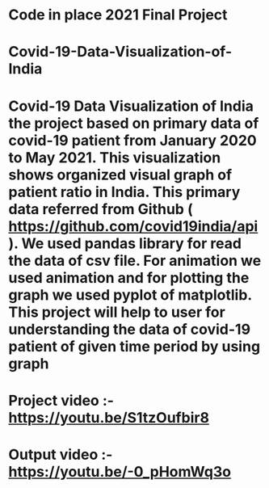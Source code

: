 # Code in place 2021 Final Project
# Covid-19-Data-Visualization-of-India 
# Covid-19 Data Visualization of India the project based on primary data of covid-19 patient from January 2020  to May 2021. This visualization shows organized visual graph of patient ratio in India. This primary data referred from Github ( https://github.com/covid19india/api ). We used pandas library for read the data of csv file. For animation we used animation and for plotting the graph we used pyplot of matplotlib. This project will help to user for understanding the data of covid-19 patient of given time period by using graph
# Project video :- https://youtu.be/S1tzOufbir8
# Output video :- https://youtu.be/-0_pHomWq3o
